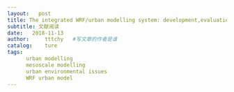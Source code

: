 ```yaml
---
layout:   post
title: The integrated WRF/urban modelling system: development,evaluation,and applications
subtitle: 文献阅读  
date:   2018-11-13
author:     tttchy   #写文章的作者是谁
catalog:    ture
tags:    
      urban modelling
      mesoscale modelling
      urban environmental issues  
      WRF urban model
---
```

